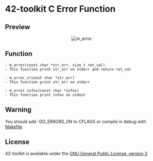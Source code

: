42-toolkit	C Error Function
==========

## Preview

<p align="center" >
	<img src="https://raw.github.com/QuentinPerez/42-toolkit/master/doc/images/m_error.png" alt="m_error" title="m_error">
</p>

## Function

	- m_error(const char *str_err, size_t ret_val)
	- This function print str_err on stderr and return ret_val
	
	- m_error_v(const char *str_err)
	- This function print str_err on stderr

	- m_error_infos(const char *infos)
	- This function print infos on stdout

## Warning

You should add -DD_ERRORS_ON to CFLAGS or compile in debug with [Makefile](https://github.com/QuentinPerez/42-toolkit/tree/master/srcs/Makefile)

## License

42-toolkit is available under the [GNU General Public License, version 3](LICENSE).
